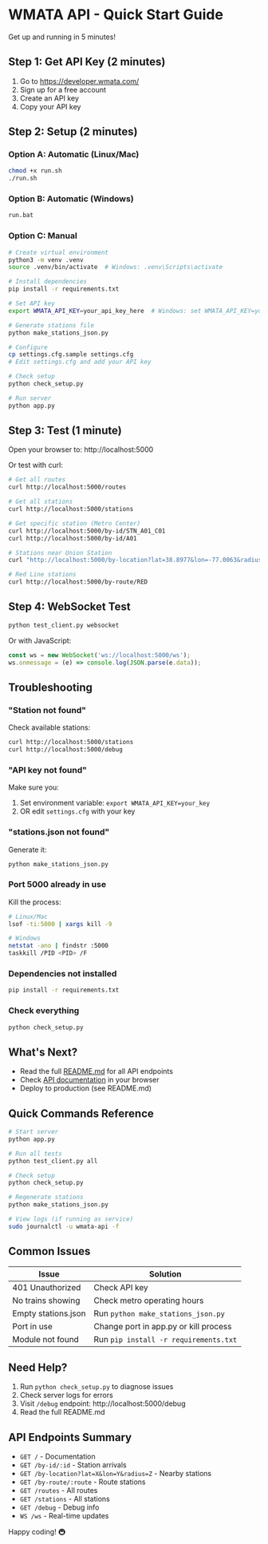 # WMATA API - Quick Start Guide

Get up and running in 5 minutes!

## Step 1: Get API Key (2 minutes)

1. Go to https://developer.wmata.com/
2. Sign up for a free account
3. Create an API key
4. Copy your API key

## Step 2: Setup (2 minutes)

### Option A: Automatic (Linux/Mac)
```bash
chmod +x run.sh
./run.sh
```

### Option B: Automatic (Windows)
```bash
run.bat
```

### Option C: Manual
```bash
# Create virtual environment
python3 -m venv .venv
source .venv/bin/activate  # Windows: .venv\Scripts\activate

# Install dependencies
pip install -r requirements.txt

# Set API key
export WMATA_API_KEY=your_api_key_here  # Windows: set WMATA_API_KEY=your_api_key_here

# Generate stations file
python make_stations_json.py

# Configure
cp settings.cfg.sample settings.cfg
# Edit settings.cfg and add your API key

# Check setup
python check_setup.py

# Run server
python app.py
```

## Step 3: Test (1 minute)

Open your browser to: http://localhost:5000

Or test with curl:
```bash
# Get all routes
curl http://localhost:5000/routes

# Get all stations
curl http://localhost:5000/stations

# Get specific station (Metro Center)
curl http://localhost:5000/by-id/STN_A01_C01
curl http://localhost:5000/by-id/A01

# Stations near Union Station
curl "http://localhost:5000/by-location?lat=38.8977&lon=-77.0063&radius=1"

# Red Line stations
curl http://localhost:5000/by-route/RED
```

## Step 4: WebSocket Test

```bash
python test_client.py websocket
```

Or with JavaScript:
```javascript
const ws = new WebSocket('ws://localhost:5000/ws');
ws.onmessage = (e) => console.log(JSON.parse(e.data));
```

## Troubleshooting

### "Station not found"
Check available stations:
```bash
curl http://localhost:5000/stations
curl http://localhost:5000/debug
```

### "API key not found"
Make sure you:
1. Set environment variable: `export WMATA_API_KEY=your_key`
2. OR edit `settings.cfg` with your key

### "stations.json not found"
Generate it:
```bash
python make_stations_json.py
```

### Port 5000 already in use
Kill the process:
```bash
# Linux/Mac
lsof -ti:5000 | xargs kill -9

# Windows
netstat -ano | findstr :5000
taskkill /PID <PID> /F
```

### Dependencies not installed
```bash
pip install -r requirements.txt
```

### Check everything
```bash
python check_setup.py
```

## What's Next?

- Read the full [README.md](README.md) for all API endpoints
- Check [API documentation](http://localhost:5000/) in your browser
- Deploy to production (see README.md)

## Quick Commands Reference

```bash
# Start server
python app.py

# Run all tests
python test_client.py all

# Check setup
python check_setup.py

# Regenerate stations
python make_stations_json.py

# View logs (if running as service)
sudo journalctl -u wmata-api -f
```

## Common Issues

| Issue | Solution |
|-------|----------|
| 401 Unauthorized | Check API key |
| No trains showing | Check metro operating hours |
| Empty stations.json | Run `python make_stations_json.py` |
| Port in use | Change port in app.py or kill process |
| Module not found | Run `pip install -r requirements.txt` |

## Need Help?

1. Run `python check_setup.py` to diagnose issues
2. Check server logs for errors
3. Visit `/debug` endpoint: http://localhost:5000/debug
4. Read the full README.md

## API Endpoints Summary

- `GET /` - Documentation
- `GET /by-id/:id` - Station arrivals
- `GET /by-location?lat=X&lon=Y&radius=Z` - Nearby stations
- `GET /by-route/:route` - Route stations
- `GET /routes` - All routes
- `GET /stations` - All stations
- `GET /debug` - Debug info
- `WS /ws` - Real-time updates

Happy coding! 🚇
